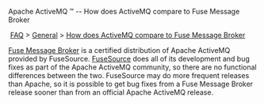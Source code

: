Apache ActiveMQ ™ -- How does ActiveMQ compare to Fuse Message Broker 

 [FAQ](/FAQ/index.md) > [General](../../FAQ/general.md) > [How does ActiveMQ compare to Fuse Message Broker](../../FAQ/General/how-does-activemq-compare-to-fuse-message-broker.md)


[Fuse Message Broker](http://fusesource.com/products/enterprise-activemq/) is a certified distribution of Apache ActiveMQ provided by FuseSource. [FuseSource](http://fusesource.com) does all of its development and bug fixes as part of the Apache ActiveMQ community, so there are no functional differences between the two. FuseSource may do more frequent releases than Apache, so it is possible to get bug fixes from a Fuse Message Broker release sooner than from an official Apache ActiveMQ release.

